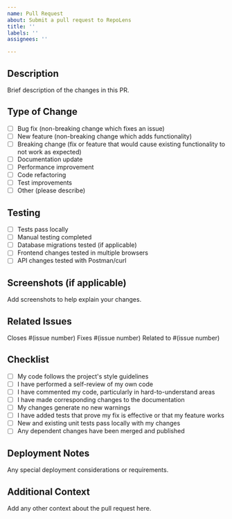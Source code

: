```yaml
---
name: Pull Request
about: Submit a pull request to RepoLens
title: ''
labels: ''
assignees: ''

---
```


## Description
Brief description of the changes in this PR.

## Type of Change
- [ ] Bug fix (non-breaking change which fixes an issue)
- [ ] New feature (non-breaking change which adds functionality)
- [ ] Breaking change (fix or feature that would cause existing functionality to not work as expected)
- [ ] Documentation update
- [ ] Performance improvement
- [ ] Code refactoring
- [ ] Test improvements
- [ ] Other (please describe)

## Testing
- [ ] Tests pass locally
- [ ] Manual testing completed
- [ ] Database migrations tested (if applicable)
- [ ] Frontend changes tested in multiple browsers
- [ ] API changes tested with Postman/curl

## Screenshots (if applicable)
Add screenshots to help explain your changes.

## Related Issues
Closes #(issue number)
Fixes #(issue number)
Related to #(issue number)

## Checklist
- [ ] My code follows the project's style guidelines
- [ ] I have performed a self-review of my own code
- [ ] I have commented my code, particularly in hard-to-understand areas
- [ ] I have made corresponding changes to the documentation
- [ ] My changes generate no new warnings
- [ ] I have added tests that prove my fix is effective or that my feature works
- [ ] New and existing unit tests pass locally with my changes
- [ ] Any dependent changes have been merged and published

## Deployment Notes
Any special deployment considerations or requirements.

## Additional Context
Add any other context about the pull request here.
